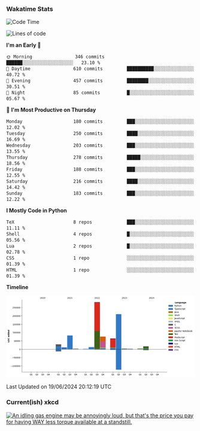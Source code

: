 ### Wakatime Stats
<!--START_SECTION:waka-->
![Code Time](http://img.shields.io/badge/Code%20Time-2%2C653%20hrs%2046%20mins-blue)

![Lines of code](https://img.shields.io/badge/From%20Hello%20World%20I%27ve%20Written-800.3%20thousand%20lines%20of%20code-blue)

**I'm an Early 🐤** 

```text
🌞 Morning                346 commits         ██████░░░░░░░░░░░░░░░░░░░   23.10 % 
🌆 Daytime                610 commits         ██████████░░░░░░░░░░░░░░░   40.72 % 
🌃 Evening                457 commits         ████████░░░░░░░░░░░░░░░░░   30.51 % 
🌙 Night                  85 commits          █░░░░░░░░░░░░░░░░░░░░░░░░   05.67 % 
```
📅 **I'm Most Productive on Thursday** 

```text
Monday                   180 commits         ███░░░░░░░░░░░░░░░░░░░░░░   12.02 % 
Tuesday                  250 commits         ████░░░░░░░░░░░░░░░░░░░░░   16.69 % 
Wednesday                203 commits         ███░░░░░░░░░░░░░░░░░░░░░░   13.55 % 
Thursday                 278 commits         █████░░░░░░░░░░░░░░░░░░░░   18.56 % 
Friday                   188 commits         ███░░░░░░░░░░░░░░░░░░░░░░   12.55 % 
Saturday                 216 commits         ████░░░░░░░░░░░░░░░░░░░░░   14.42 % 
Sunday                   183 commits         ███░░░░░░░░░░░░░░░░░░░░░░   12.22 % 
```


**I Mostly Code in Python** 

```text
TeX                      8 repos             ███░░░░░░░░░░░░░░░░░░░░░░   11.11 % 
Shell                    4 repos             █░░░░░░░░░░░░░░░░░░░░░░░░   05.56 % 
Lua                      2 repos             █░░░░░░░░░░░░░░░░░░░░░░░░   02.78 % 
CSS                      1 repo              ░░░░░░░░░░░░░░░░░░░░░░░░░   01.39 % 
HTML                     1 repo              ░░░░░░░░░░░░░░░░░░░░░░░░░   01.39 % 
```



**Timeline**

![Lines of Code chart](https://raw.githubusercontent.com/joshuajeschek/joshuajeschek/main/assets/bar_graph.png)


 Last Updated on 19/06/2024 20:12:19 UTC
<!--END_SECTION:waka-->

### Current(ish) xkcd
<a id="xkcd-a" title="An idling gas engine may be annoyingly loud, but that's the price you pay for having WAY less torque available at a standstill." href="https://www.xkcd.com" target="_blank">
        <img align="center" id="xkcd-img" src="https://imgs.xkcd.com/comics/electric_vs_gas.png" alt="An idling gas engine may be annoyingly loud, but that's the price you pay for having WAY less torque available at a standstill." height=300 />
</a>
